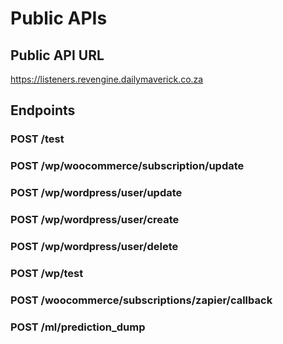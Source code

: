 # Public APIs

## Public API URL

https://listeners.revengine.dailymaverick.co.za

## Endpoints

### POST /test

### POST /wp/woocommerce/subscription/update

### POST /wp/wordpress/user/update

### POST /wp/wordpress/user/create

### POST /wp/wordpress/user/delete

### POST /wp/test

### POST /woocommerce/subscriptions/zapier/callback

### POST /ml/prediction_dump

